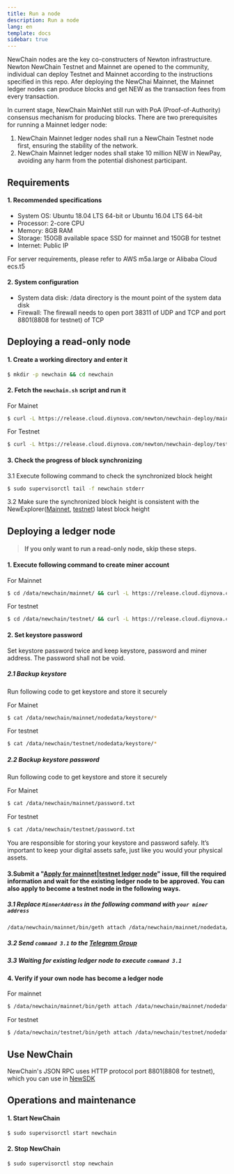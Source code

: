 ```yaml
---
title: Run a node
description: Run a node
lang: en
template: docs
sidebar: true
---
```


NewChain nodes are the key co-constructers of Newton infrastructure. Newton NewChain Testnet and Mainnet are opened to the community, individual can deploy Testnet and Mainnet according to the instructions specified in this repo. Afer deploying the NewChai Mainnet, the Mainnet ledger nodes can produce blocks and get NEW as the transaction fees from every transaction.

In current stage, NewChain MainNet still run with PoA (Proof-of-Authority) consensus mechanism for producing blocks. There are two prerequisites for running a Mainnet ledger node:

1. NewChain Mainnet ledger nodes shall run a NewChain Testnet node first, ensuring the stability of the network.
2. NewChain Mainnet ledger nodes shall stake 10 million NEW in NewPay, avoiding any harm from the potential dishonest participant.

## Requirements

#### 1. Recommended specifications

   - System OS: Ubuntu 18.04 LTS 64-bit or Ubuntu 16.04 LTS 64-bit
   - Processor: 2-core CPU
   - Memory: 8GB RAM
   - Storage: 150GB available space SSD for mainnet and 150GB for testnet
   - Internet: Public IP

   For server requirements, please refer to AWS m5a.large or Alibaba Cloud ecs.t5

#### 2. System configuration

   - System data disk: /data directory is the mount point of the system data disk
   - Firewall: The firewall needs to open port 38311 of UDP and TCP and port 8801(8808 for testnet) of TCP

## Deploying a read-only node

#### 1. Create a working directory and enter it

   ```bash
   $ mkdir -p newchain && cd newchain
   ```

#### 2. Fetch the `newchain.sh` script and run it

For Mainet

```bash
$ curl -L https://release.cloud.diynova.com/newton/newchain-deploy/mainnet/newchain.sh | sudo bash
```

For Testnet

```bash
$ curl -L https://release.cloud.diynova.com/newton/newchain-deploy/testnet/newchain.sh | sudo bash
```

#### 3. Check the progress of block synchronizing

3.1 Execute following command to check the synchronized block height

```bash
$ sudo supervisorctl tail -f newchain stderr
```

3.2 Make sure the synchronized block height is consistent with the NewExplorer([Mainnet](https://explorer.newtonproject.org/), [testnet](https://explorer.testnet.newtonproject.org/)) latest block height

## Deploying a ledger node

> #### If you only want to run a read-only node, skip these steps.

#### 1. Execute following command to create miner account

For Mainnet

```bash
$ cd /data/newchain/mainnet/ && curl -L https://release.cloud.diynova.com/newton/newchain-deploy/mainnet/newchain-mine.sh -o newchain-mine.sh && chmod +x newchain-mine.sh && ./newchain-mine.sh
```

For testnet

```bash
$ cd /data/newchain/testnet/ && curl -L https://release.cloud.diynova.com/newton/newchain-deploy/testnet/newchain-mine.sh -o newchain-mine.sh && chmod +x newchain-mine.sh && ./newchain-mine.sh
```

#### 2. Set keystore password

Set keystore password twice and keep keystore, password and miner address. The password shall not be void.

##### 2.1 Backup keystore

Run following code to get keystore and store it securely

For Mainet

```bash
$ cat /data/newchain/mainnet/nodedata/keystore/*
```

For testnet

```bash
$ cat /data/newchain/testnet/nodedata/keystore/*
```

##### 2.2 Backup keystore password

Run following code to get keystore and store it securely

For Mainet

```bash
$ cat /data/newchain/mainnet/password.txt
```

For testnet

```bash
$ cat /data/newchain/testnet/password.txt
```

You are responsible for storing your keystore and password safely. It’s important to keep your digital assets safe, just like you would your physical assets.

#### 3.Submit a "[Apply for mainnet|testnet ledger node](https://github.com/newtonproject/newchain-nodes/issues/new/choose)" issue, fill the required information and wait for the existing ledger node to be approved. You can also apply to become a testnet node in the following ways.

##### 3.1 Replace `MinnerAddress` in the following command with `your miner address`

```bash
/data/newchain/mainnet/bin/geth attach /data/newchain/mainnet/nodedata/geth.ipc --exec 'clique.propose("MinnerAddress", true)'
```

##### 3.2 Send `command 3.1` to the [Telegram Group](https://t.me/newtontestnet)

##### 3.3 Waiting for existing ledger node to execute `command 3.1`

#### 4. Verify if your own node has become a ledger node

For mainnet

```bash
$ /data/newchain/mainnet/bin/geth attach /data/newchain/mainnet/nodedata/geth.ipc --exec 'clique.getSigners()'
```

For testnet

```bash
$ /data/newchain/testnet/bin/geth attach /data/newchain/testnet/nodedata/geth.ipc --exec 'clique.getSigners()'
```

## Use NewChain

NewChain's JSON RPC uses HTTP protocol port 8801(8808 for testnet), which you can use in [NewSDK](https://github.com/newtonproject/newchain-sdk-example)

## Operations and maintenance

#### 1. Start NewChain

```bash
$ sudo supervisorctl start newchain
```

#### 2. Stop NewChain

```bash
$ sudo supervisorctl stop newchain
```


